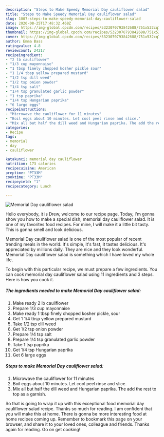 ```yaml
---
description: "Steps to Make Speedy Memorial Day cauliflower salad"
title: "Steps to Make Speedy Memorial Day cauliflower salad"
slug: 1007-steps-to-make-speedy-memorial-day-cauliflower-salad
date: 2020-08-25T17:48:32.468Z
image: https://img-global.cpcdn.com/recipes/5323070793842688/751x532cq70/memorial-day-cauliflower-salad-recipe-main-photo.jpg
thumbnail: https://img-global.cpcdn.com/recipes/5323070793842688/751x532cq70/memorial-day-cauliflower-salad-recipe-main-photo.jpg
cover: https://img-global.cpcdn.com/recipes/5323070793842688/751x532cq70/memorial-day-cauliflower-salad-recipe-main-photo.jpg
author: Emma Bass
ratingvalue: 4.8
reviewcount: 24217
recipeingredient:
- "2 lb cauliflower"
- "1/3 cup mayonnaise"
- "1 tbsp finely chopped kosher pickle sour"
- "1 1/4 tbsp yellow prepared mustard"
- "1/2 tsp dill weed"
- "1/2 tsp onion powder"
- "1/4 tsp salt"
- "1/4 tsp granulated garlic powder"
- "1 tsp paprika"
- "1/4 tsp Hungarian paprika"
- "6 large eggs"
recipeinstructions:
- "Microwave the cauliflower for 11 minutes"
- "Boil eggs about 10 minutes. Let cool peel rinse and slice."
- "Mix all but half the dill weed and Hungarian paprika. The add the rest to top as a garnish."
categories:
- Recipe
tags:
- memorial
- day
- cauliflower

katakunci: memorial day cauliflower 
nutrition: 173 calories
recipecuisine: American
preptime: "PT33M"
cooktime: "PT33M"
recipeyield: "1"
recipecategory: Lunch

---
```



![Memorial Day cauliflower salad](https://img-global.cpcdn.com/recipes/5323070793842688/751x532cq70/memorial-day-cauliflower-salad-recipe-main-photo.jpg)

Hello everybody, it is Drew, welcome to our recipe page. Today, I'm gonna show you how to make a special dish, memorial day cauliflower salad. It is one of my favorites food recipes. For mine, I will make it a little bit tasty. This is gonna smell and look delicious.



Memorial Day cauliflower salad is one of the most popular of recent trending meals in the world. It's simple, it's fast, it tastes delicious. It's appreciated by millions daily. They are nice and they look wonderful. Memorial Day cauliflower salad is something which I have loved my whole life.


To begin with this particular recipe, we must prepare a few ingredients. You can cook memorial day cauliflower salad using 11 ingredients and 3 steps. Here is how you cook it.

<!--inarticleads1-->

##### The ingredients needed to make Memorial Day cauliflower salad:

1. Make ready 2 lb cauliflower
1. Prepare 1/3 cup mayonnaise
1. Make ready 1 tbsp finely chopped kosher pickle, sour
1. Get 1 1/4 tbsp yellow prepared mustard
1. Take 1/2 tsp dill weed
1. Get 1/2 tsp onion powder
1. Prepare 1/4 tsp salt
1. Prepare 1/4 tsp granulated garlic powder
1. Take 1 tsp paprika
1. Get 1/4 tsp Hungarian paprika
1. Get 6 large eggs




<!--inarticleads2-->

##### Steps to make Memorial Day cauliflower salad:

1. Microwave the cauliflower for 11 minutes
1. Boil eggs about 10 minutes. Let cool peel rinse and slice.
1. Mix all but half the dill weed and Hungarian paprika. The add the rest to top as a garnish.




So that is going to wrap it up with this exceptional food memorial day cauliflower salad recipe. Thanks so much for reading. I am confident that you will make this at home. There is gonna be more interesting food at home recipes coming up. Remember to bookmark this page on your browser, and share it to your loved ones, colleague and friends. Thanks again for reading. Go on get cooking!
